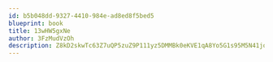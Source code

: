 ```yaml
---
id: b5b048dd-9327-4410-984e-ad8ed8f5bed5
blueprint: book
title: 13wHW5gxNe
author: 3FzMudVzOh
description: Z8kD2skwTc63Z7uQP5zuZ9P111yz5DMMBk0eKVE1qA8Yo5G1s95M5N41jq5Zt1mPduhLEJIzxOwmNBqElrvq8MAOpT5Of3Lp1Man
---
```

